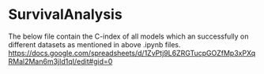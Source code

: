 # SurvivalAnalysis

The below file contain the C-index of all models which an successfully on different datasets as mentioned in above .ipynb files.
https://docs.google.com/spreadsheets/d/1ZvPtj9L6ZRGTucpGOZfMp3xPXqRMal2Man6m3jId1qI/edit#gid=0

